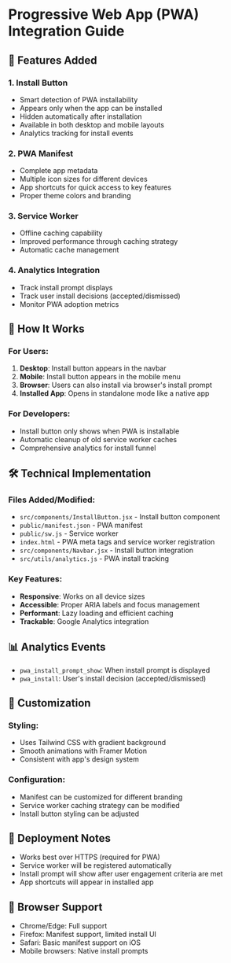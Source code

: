 # Progressive Web App (PWA) Integration Guide

## 🚀 Features Added

### 1. **Install Button**
- Smart detection of PWA installability
- Appears only when the app can be installed
- Hidden automatically after installation
- Available in both desktop and mobile layouts
- Analytics tracking for install events

### 2. **PWA Manifest**
- Complete app metadata
- Multiple icon sizes for different devices
- App shortcuts for quick access to key features
- Proper theme colors and branding

### 3. **Service Worker**
- Offline caching capability
- Improved performance through caching strategy
- Automatic cache management

### 4. **Analytics Integration**
- Track install prompt displays
- Track user install decisions (accepted/dismissed)
- Monitor PWA adoption metrics

## 📱 How It Works

### For Users:
1. **Desktop**: Install button appears in the navbar
2. **Mobile**: Install button appears in the mobile menu
3. **Browser**: Users can also install via browser's install prompt
4. **Installed App**: Opens in standalone mode like a native app

### For Developers:
- Install button only shows when PWA is installable
- Automatic cleanup of old service worker caches
- Comprehensive analytics for install funnel

## 🛠 Technical Implementation

### Files Added/Modified:
- `src/components/InstallButton.jsx` - Install button component
- `public/manifest.json` - PWA manifest
- `public/sw.js` - Service worker
- `index.html` - PWA meta tags and service worker registration
- `src/components/Navbar.jsx` - Install button integration
- `src/utils/analytics.js` - PWA install tracking

### Key Features:
- **Responsive**: Works on all device sizes
- **Accessible**: Proper ARIA labels and focus management
- **Performant**: Lazy loading and efficient caching
- **Trackable**: Google Analytics integration

## 📊 Analytics Events

- `pwa_install_prompt_show`: When install prompt is displayed
- `pwa_install`: User's install decision (accepted/dismissed)

## 🎨 Customization

### Styling:
- Uses Tailwind CSS with gradient background
- Smooth animations with Framer Motion
- Consistent with app's design system

### Configuration:
- Manifest can be customized for different branding
- Service worker caching strategy can be modified
- Install button styling can be adjusted

## 🚀 Deployment Notes

- Works best over HTTPS (required for PWA)
- Service worker will be registered automatically
- Install prompt will show after user engagement criteria are met
- App shortcuts will appear in installed app

## 📱 Browser Support

- Chrome/Edge: Full support
- Firefox: Manifest support, limited install UI
- Safari: Basic manifest support on iOS
- Mobile browsers: Native install prompts
